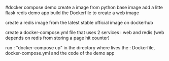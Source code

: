 #docker compose demo
create a image from  python  base image
add a litte flask  redis demo app 
build the Dockerfile to create a web image 

create a redis image from  the latest stable official image on dockerhub

create a docker-compose.yml  file that uses 2 services : web and redis (web depends on  redis from  storing a page hit counter)

run  : "docker-compose up"  in the directory where lives the : Dockerfile, docker-compose.yml and the code of the demo app

 



